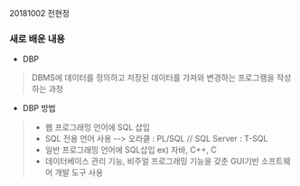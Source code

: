 20181002 전현정

### 새로 배운 내용
- DBP 
> DBMS에 데이터를 정의하고 저장된 데이터를 가져와 변경하는 프로그램을 작성하는 과정

- DBP 방법
> + 웹 프로그래밍 언어에 SQL 삽입
> + SQL 전용 언어 사용 --> 오라클 : PL/SQL   //  SQL Server : T-SQL
> + 일반 프로그래밍 언어에 SQL삽입 ex) 자바, C++, C
> + 데이터베이스 관리 기능, 비주얼 프로그래밍 기능을 갖춘 GUI기반 소프트웨어 개발 도구 사용
